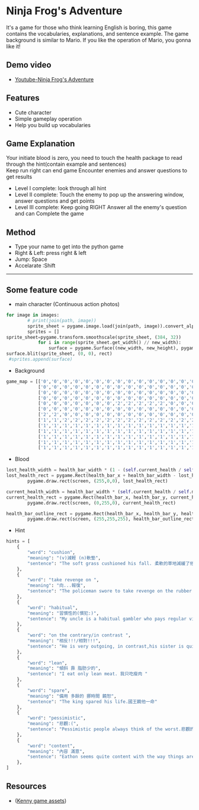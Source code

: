 Ninja Frog's Adventure
======

It's a game for those who think learning English is boring, this game contains the vocabularies, explanations, and sentence example. The game background is similar to Mario. If you like the operation of Mario, you gonna like it!

Demo video
----
- [Youtube-Ninja Frog's Adventure](https://youtu.be/aX6GnJbLGo0)

Features
------
- Cute character
- Simple gameplay operation 
- Help you build up vocabularies 

Game Explanation
------
Your initiate blood is zero, you need to touch the health package to read through the hint(contain example and sentences)  
Keep run right can end game 
Encounter enemies and answer questions to get results
- Level Ⅰ complete: look through all hint
- Level Ⅱ complete: Touch the enemy to pop up the answering window, answer questions and get points
- Level Ⅲ complete: Keep going RIGHT Answer all the enemy's question and can Complete the game

Method
------
- Type your name to get into the python game
-  Right & Left: press right & left
- Jump: Space
- Accelarate :Shift
 
------
Some feature code
-----
- main character (Continuous action photos)
~~~python
for image in images:
        # print(join(path, image))
        sprite_sheet = pygame.image.load(join(path, image)).convert_alpha()
        sprites = []
sprite_sheet=pygame.transform.smoothscale(sprite_sheet, (384, 32))
            for i in range(sprite_sheet.get_width() // new_width):
                surface = pygame.Surface((new_width, new_height), pygame.SRCALPHA, 32)
surface.blit(sprite_sheet, (0, 0), rect)
 #sprites.append(surface)
~~~
- Background 
~~~python
game_map = [['0','0','0','0','0','0','0','0','0','0','0','0','0','0','0','0','0','0','0'],
            ['0','0','0','0','0','0','0','0','0','0','0','0','0','0','0','0','0','0','0'],
            ['0','0','0','0','0','0','0','0','0','0','0','0','0','0','0','0','0','0','0'],
            ['0','0','0','0','0','0','0','0','0','0','0','0','0','0','0','0','0','0','0'],
            ['0','0','0','0','0','0','0','2','2','2','2','2','0','0','0','0','0','0','0'],
            ['0','0','0','0','0','0','0','0','0','0','0','0','0','0','0','0','0','0','0'],
            ['2','2','0','0','0','0','0','0','0','0','0','0','0','0','0','0','0','2','2'],
            ['1','1','2','2','2','2','2','2','2','2','2','2','2','2','2','2','2','1','1'],
            ['1','1','1','1','1','1','1','1','1','1','1','1','1','1','1','1','1','1','1'],
            ['1','1','1','1','1','1','1','1','1','1','1','1','1','1','1','1','1','1','1'],
            ['1','1','1','1','1','1','1','1','1','1','1','1','1','1','1','1','1','1','1'],
            ['1','1','1','1','1','1','1','1','1','1','1','1','1','1','1','1','1','1','1'],
            ['1','1','1','1','1','1','1','1','1','1','1','1','1','1','1','1','1','1','1']]

~~~
- Blood
~~~python
lost_health_width = health_bar_width * (1 - (self.current_health / self.max_health))
lost_health_rect = pygame.Rect(health_bar_x + health_bar_width - lost_health_width, health_bar_y, lost_health_width, health_bar_height)
        pygame.draw.rect(screen, (255,0,0), lost_health_rect)

current_health_width = health_bar_width * (self.current_health / self.max_health)
current_health_rect = pygame.Rect(health_bar_x, health_bar_y, current_health_width, health_bar_height)
        pygame.draw.rect(screen, (0,255,0), current_health_rect)

health_bar_outline_rect = pygame.Rect(health_bar_x, health_bar_y, health_bar_width, health_bar_height)
        pygame.draw.rect(screen, (255,255,255), health_bar_outline_rect, 2)
~~~
- Hint
~~~python
hints = [
    {
        "word": "cushion",
        "meaning": "(v)減輕 (n)軟墊",
        "sentence": "The soft grass cushioned his fall. 柔軟的草地減緩了他摔落時的衝力。."
    },
    {
        "word": "take revenge on ",
        "meaning": "向...報復",
        "sentence": "The policeman swore to take revenge on the rubber who killed his partner.警察發誓他要報復殺了他夥伴的搶匪"
    },
    {
        "word": "habitual",
        "meaning": "習慣性的(慣犯:)",
        "sentence": "My uncle is a habitual gambler who pays regular visit to the local casino.我啊伯是常常跑去當地賭場的賭博慣犯"
    },
    {
        "word": "on the contrary/in contrast ",
        "meaning": "相反!!!/相對!!!",
        "sentence": "He is very outgoing, in contrast,his sister is quite shy.他很外向，相對她妹妹相當害羞"
    },
    {
        "word": "lean",
        "meaning": "傾斜 靠 脂肪少的",
        "sentence": "I eat only lean meat. 我只吃瘦肉 "
    },
    {
        "word": "spare",
        "meaning": "備用 多餘的 挪時間 饒恕",
        "sentence": "The king spared his life.國王饒他一命"
    },
    {
        "word": "pessimistic",
        "meaning": "悲觀:(",
        "sentence": "Pessimistic people always think of the worst.悲觀的人總是先想到壞處"
    },
    {
        "word": "content",
        "meaning": "內容 滿意",
        "sentence": "Eathon seems quite content with the way things are.Eathon 似乎相當安於現狀"
    },
]
~~~~

Resources
-----

  - ([Kenny game assets](https://www.kenney.nl/assets/category:2D))
